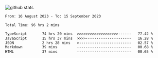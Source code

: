 
![github stats](https://github-readme-stats.vercel.app/api?username=realmahd1&show_icons=true&theme=codeSTACKr&hide_rank=true&count_private=true)

<!--START_SECTION:waka-->

```txt
From: 16 August 2023 - To: 15 September 2023

Total Time: 96 hrs 2 mins

TypeScript       74 hrs 20 mins  >>>>>>>>>>>>>>>>>>>------   77.42 %
JavaScript       15 hrs 37 mins  >>>>---------------------   16.28 %
JSON             2 hrs 28 mins   >------------------------   02.57 %
Markdown         39 mins         -------------------------   00.68 %
HTML             37 mins         -------------------------   00.65 %
```

<!--END_SECTION:waka-->

